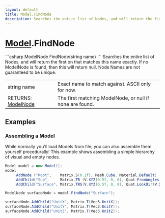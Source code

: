 ```yaml
---
layout: default
title: Model.FindNode
description: Searches the entire list of Nodes, and will return the first on that matches this name exactly. If no ModelNode is found, then this will return null. Node Names are not guaranteed to be unique.
---
```

# [Model]({{site.url}}/Pages/StereoKit/Model.html).FindNode

<div class='signature' markdown='1'>
```csharp
ModelNode FindNode(string name)
```
Searches the entire list of Nodes, and will return the
first on that matches this name exactly. If no ModelNode is found,
then this will return null. Node Names are not guaranteed to be
unique.
</div>

|  |  |
|--|--|
|string name|Exact name to match against. ASCII only for now.|
|RETURNS: [ModelNode]({{site.url}}/Pages/StereoKit/ModelNode.html)|The first matching ModelNode, or null if none are found.|





## Examples

### Assembling a Model
While normally you'll load Models from file, you can also assemble
them yourself procedurally! This example shows assembling a simple
hierarchy of visual and empty nodes.
```csharp
Model model = new Model();
model
	.AddNode ("Root",    Matrix.S(0.2f), Mesh.Cube, Material.Default)
	.AddChild("Sub",     Matrix.TR (V.XYZ(0.5f, 0, 0), Quat.FromAngles(0, 0, 45)), Mesh.Cube, Material.Default)
	.AddChild("Surface", Matrix.TRS(V.XYZ(0.5f, 0, 0), Quat.LookDir(V.XYZ(1,0,0)), V.XYZ(1,1,1)));

ModelNode surfaceNode = model.FindNode("Surface");

surfaceNode.AddChild("UnitX", Matrix.T(Vec3.UnitX));
surfaceNode.AddChild("UnitY", Matrix.T(Vec3.UnitY));
surfaceNode.AddChild("UnitZ", Matrix.T(Vec3.UnitZ));
```

